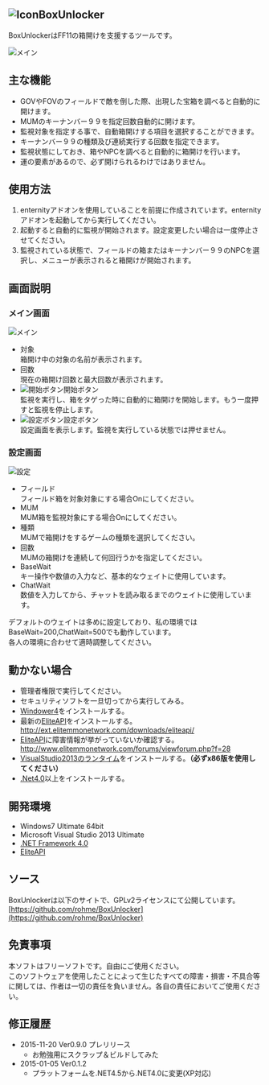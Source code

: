![Icon](http://i.imgur.com/ScaNRKz.png)BoxUnlocker
---

BoxUnlockerはFF11の箱開けを支援するツールです。

![メイン](http://i.imgur.com/MQoDMFO.png)

## 主な機能
* GOVやFOVのフィールドで敵を倒した際、出現した宝箱を調べると自動的に開けます。
* MUMのキーナンバー９９を指定回数自動的に開けます。
* 監視対象を指定する事で、自動箱開けする項目を選択することができます。
* キーナンバー９９の種類及び連続実行する回数を指定できます。
* 監視状態にしておき、箱やNPCを調べると自動的に箱開けを行います。
* 運の要素があるので、必ず開けられるわけではありません。

## 使用方法
1. enternityアドオンを使用していることを前提に作成されています。enternityアドオンを起動してから実行してください。
2. 起動すると自動的に監視が開始されます。設定変更したい場合は一度停止させてください。
3. 監視されている状態で、フィールドの箱またはキーナンバー９９のNPCを選択し、メニューが表示されると箱開けが開始されます。

## 画面説明
### メイン画面
![メイン](http://i.imgur.com/MQoDMFO.png)
* 対象  
箱開け中の対象の名前が表示されます。
* 回数  
現在の箱開け回数と最大回数が表示されます。
* ![開始ボタン](http://i.imgur.com/LiFwhCb.png)開始ボタン  
監視を実行し、箱をタゲった時に自動的に箱開けを開始します。もう一度押すと監視を停止します。
* ![設定ボタン](http://i.imgur.com/GrwZHZD.png)設定ボタン  
設定画面を表示します。監視を実行している状態では押せません。

### 設定画面
![設定](http://i.imgur.com/RWte0Km.png)
* フィールド  
フィールド箱を対象対象にする場合Onにしてください。
* MUM  
MUM箱を監視対象にする場合Onにしてください。
* 種類  
MUMで箱開けをするゲームの種類を選択してください。
* 回数  
MUMの箱開けを連続して何回行うかを指定してください。
* BaseWait  
キー操作や数値の入力など、基本的なウェイトに使用しています。
* ChatWait  
数値を入力してから、チャットを読み取るまでのウェイトに使用しています。

デフォルトのウェイトは多めに設定しており、私の環境ではBaseWait=200,ChatWait=500でも動作しています。  
各人の環境に合わせて適時調整してください。

## 動かない場合
* 管理者権限で実行してください。
* セキュリティソフトを一旦切ってから実行してみる。
* [Windower4](http://windower.net/)をインストールする。
* 最新の[EliteAPI](http://www.elitemmonetwork.com/)をインストールする。  
http://ext.elitemmonetwork.com/downloads/eliteapi/
* [EliteAPI](http://www.elitemmonetwork.com/)に障害情報が挙がっていないか確認する。  
http://www.elitemmonetwork.com/forums/viewforum.php?f=28
* [VisualStudio2013のランタイム](http://www.microsoft.com/ja-JP/download/details.aspx?id=40784)をインストールする。**（必ずx86版を使用してください）**
* [.Net4.0](http://www.microsoft.com/ja-JP/download/details.aspx?id=17718)以上をインストールする。

## 開発環境
* Windows7 Ultimate 64bit
* Microsoft Visual Studio 2013 Ultimate
* [.NET Framework 4.0](http://www.microsoft.com/ja-jp/net/)
* [EliteAPI](http://www.elitemmonetwork.com/)

## ソース
BoxUnlockerは以下のサイトで、GPLv2ライセンスにて公開しています。  
[https://github.com/rohme/BoxUnlocker](https://github.com/rohme/BoxUnlocker)

## 免責事項
本ソフトはフリーソフトです。自由にご使用ください。  
このソフトウェアを使用したことによって生じたすべての障害・損害・不具合等に関しては、作者は一切の責任を負いません。各自の責任においてご使用ください。  

## 修正履歴
* 2015-11-20 Ver0.9.0 プレリリース
	- お勉強用にスクラップ＆ビルドしてみた
* 2015-01-05 Ver0.1.2
	- プラットフォームを.NET4.5から.NET4.0に変更(XP対応)
